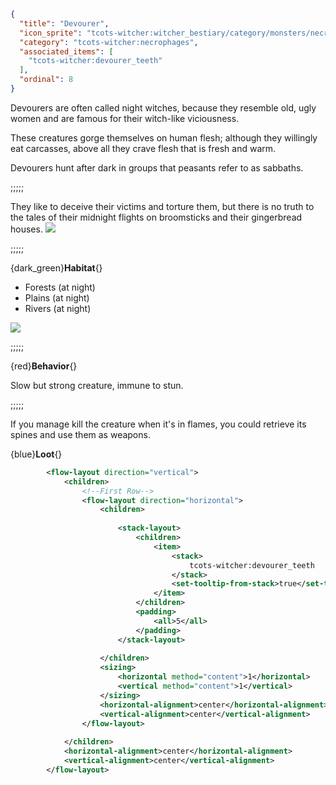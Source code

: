 ```json
{
  "title": "Devourer",
  "icon_sprite": "tcots-witcher:witcher_bestiary/category/monsters/necrophages/devourer",
  "category": "tcots-witcher:necrophages",
  "associated_items": [
    "tcots-witcher:devourer_teeth"
  ],
  "ordinal": 8
}
```

Devourers are often called night witches, because they resemble old, ugly women and are famous for their witch-like viciousness. 

These creatures gorge themselves on human flesh; although they willingly eat carcasses, above all they crave flesh that is fresh and warm.

Devourers hunt after dark in groups that peasants refer to as sabbaths.

;;;;;

They like to deceive their victims and torture them, but there is no truth to the tales of their midnight flights on broomsticks 
and their gingerbread houses.
![](tcots-witcher:textures/gui/sprites/witcher_bestiary/entries/devourer/devourer_main.png,fit)

;;;;;

{dark_green}**Habitat**{}
- Forests (at night)
- Plains (at night)
- Rivers (at night)

![](tcots-witcher:textures/gui/sprites/witcher_bestiary/entries/scurver/scurver_exploding.png,fit)

;;;;;

{red}**Behavior**{}

Slow but strong creature, immune to stun.

;;;;;

If you manage kill the creature when it's in flames, you could retrieve its spines and use them as weapons.


{blue}**Loot**{}
```xml owo-ui
        <flow-layout direction="vertical">
            <children>
                <!--First Row-->
                <flow-layout direction="horizontal">
                    <children>
                        
                        <stack-layout>
                            <children>
                                <item>
                                    <stack>
                                        tcots-witcher:devourer_teeth
                                    </stack>
                                    <set-tooltip-from-stack>true</set-tooltip-from-stack>
                                </item>
                            </children>
                            <padding>
                                <all>5</all>
                            </padding>
                        </stack-layout>
                                               
                    </children>
                    <sizing>
                        <horizontal method="content">1</horizontal>
                        <vertical method="content">1</vertical>
                    </sizing>
                    <horizontal-alignment>center</horizontal-alignment>
                    <vertical-alignment>center</vertical-alignment>
                </flow-layout>
                
            </children>
            <horizontal-alignment>center</horizontal-alignment>
            <vertical-alignment>center</vertical-alignment>
        </flow-layout>
```